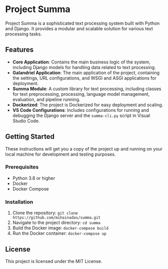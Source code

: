 # Project Summa

Project Summa is a sophisticated text processing system built with Python and Django. It provides a modular and scalable solution for various text processing tasks.

## Features

- **Core Application**: Contains the main business logic of the system, including Django models for handling data related to text processing.
- **Galandriel Application**: The main application of the project, containing the settings, URL configurations, and WSGI and ASGI applications for deployment.
- **Summa Module**: A custom library for text processing, including classes for text preprocessing, processing, language model management, evaluation, and pipeline running.
- **Dockerized**: The project is Dockerized for easy deployment and scaling.
- **VS Code Configurations**: Includes configurations for running and debugging the Django server and the `summa-cli.py` script in Visual Studio Code.

## Getting Started

These instructions will get you a copy of the project up and running on your local machine for development and testing purposes.

### Prerequisites

- Python 3.8 or higher
- Docker
- Docker Compose

### Installation

1. Clone the repository: `git clone https://github.com/mihainadas/summa.git`
2. Navigate to the project directory: `cd summa`
3. Build the Docker image: `docker-compose build`
4. Run the Docker container: `docker-compose up`

## License

This project is licensed under the MIT License.